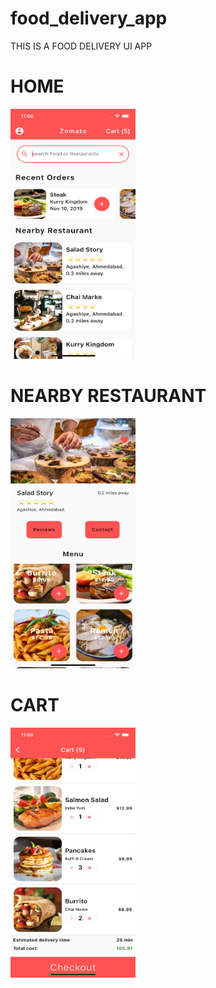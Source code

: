 # food_delivery_app

THIS IS A FOOD DELIVERY UI APP 

# HOME
<img src="https://github.com/uttkarshrastogi/food_delivery/blob/master/simulator_screenshot_1E9405DC-A7F9-4A3C-9AC9-E2BF337F176B.png" data-canonical-src="https://gyazo.com/eb5c5741b6a9a16c692170a41a49c858.png" width="200" height="400" />



# NEARBY RESTAURANT
<img src="https://github.com/uttkarshrastogi/food_delivery/blob/master/simulator_screenshot_64375079-E47B-492A-80D6-B2992CE8578B.png" data-canonical-src="https://gyazo.com/eb5c5741b6a9a16c692170a41a49c858.png" width="200" height="400" />



# CART

<img src="https://github.com/uttkarshrastogi/food_delivery/blob/master/simulator_screenshot_08E9379D-EF99-4745-B41D-8F4DDA0C0489.png" data-canonical-src="https://gyazo.com/eb5c5741b6a9a16c692170a41a49c858.png" width="200" height="400" />
